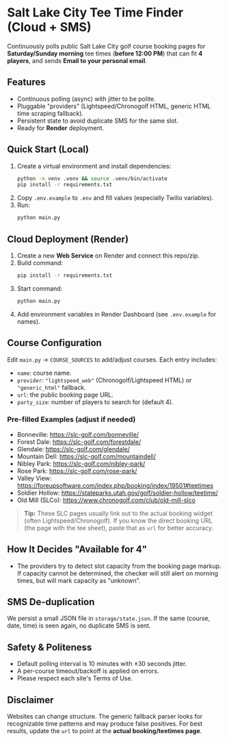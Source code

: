 # Salt Lake City Tee Time Finder (Cloud + SMS)

Continuously polls public Salt Lake City golf course booking pages for **Saturday/Sunday morning** tee times (**before 12:00 PM**) that can fit **4 players**, and sends **Email to your personal email**.

## Features
- Continuous polling (async) with jitter to be polite.
- Pluggable "providers" (Lightspeed/Chronogolf HTML, generic HTML time scraping fallback).
- Persistent state to avoid duplicate SMS for the same slot.
- Ready for **Render** deployment.

## Quick Start (Local)
1. Create a virtual environment and install dependencies:
   ```bash
   python -m venv .venv && source .venv/bin/activate
   pip install -r requirements.txt
   ```
2. Copy `.env.example` to `.env` and fill values (especially Twilio variables).
3. Run:
   ```bash
   python main.py
   ```

## Cloud Deployment (Render)
1. Create a new **Web Service** on Render and connect this repo/zip.
2. Build command:
   ```bash
   pip install -r requirements.txt
   ```
3. Start command:
   ```bash
   python main.py
   ```
4. Add environment variables in Render Dashboard (see `.env.example` for names).

## Course Configuration
Edit `main.py` → `COURSE_SOURCES` to add/adjust courses. Each entry includes:
- `name`: course name.
- `provider`: `"lightspeed_web"` (Chronogolf/Lightspeed HTML) or `"generic_html"` fallback.
- `url`: the public booking page URL.
- `party_size`: number of players to search for (default 4).

### Pre-filled Examples (adjust if needed)
- Bonneville: https://slc-golf.com/bonneville/
- Forest Dale: https://slc-golf.com/forestdale/
- Glendale: https://slc-golf.com/glendale/
- Mountain Dell: https://slc-golf.com/mountaindell/
- Nibley Park: https://slc-golf.com/nibley-park/
- Rose Park: https://slc-golf.com/rose-park/
- Valley View: https://foreupsoftware.com/index.php/booking/index/19501#teetimes
- Soldier Hollow: https://stateparks.utah.gov/golf/soldier-hollow/teetime/
- Old Mill (SLCo): https://www.chronogolf.com/club/old-mill-slco

> **Tip:** These SLC pages usually link out to the actual booking widget (often Lightspeed/Chronogolf).
> If you know the direct booking URL (the page with the tee sheet), paste that as `url` for better accuracy.

## How It Decides "Available for 4"
- The providers try to detect slot capacity from the booking page markup. If capacity cannot be determined,
  the checker will still alert on morning times, but will mark capacity as "unknown".

## SMS De-duplication
We persist a small JSON file in `storage/state.json`. If the same (course, date, time) is seen again, no duplicate SMS is sent.

## Safety & Politeness
- Default polling interval is 10 minutes with ±30 seconds jitter.
- A per-course timeout/backoff is applied on errors.
- Please respect each site's Terms of Use.

## Disclaimer
Websites can change structure. The generic fallback parser looks for recognizable time patterns and may produce false positives.
For best results, update the `url` to point at the **actual booking/teetimes page**.

